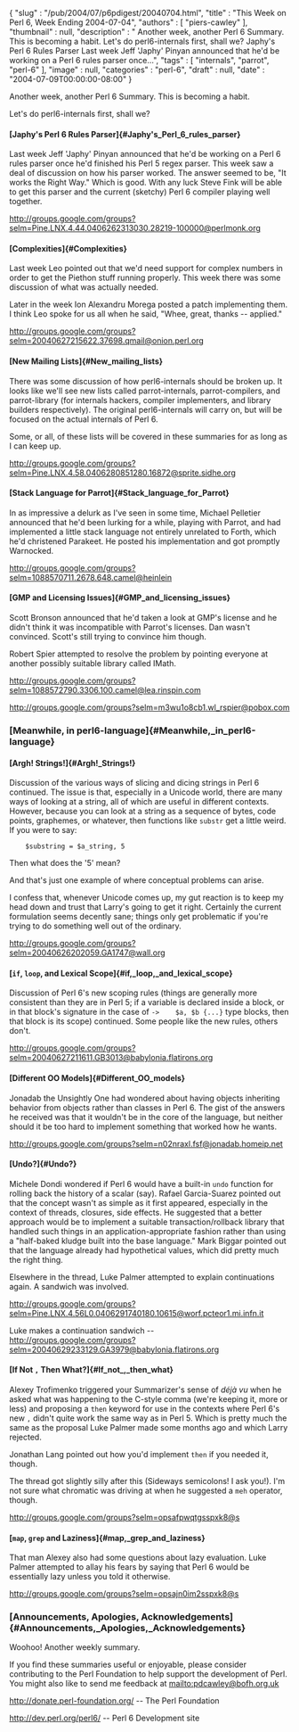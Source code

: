 {
   "slug" : "/pub/2004/07/p6pdigest/20040704.html",
   "title" : "This Week on Perl 6, Week Ending 2004-07-04",
   "authors" : [
      "piers-cawley"
   ],
   "thumbnail" : null,
   "description" : " Another week, another Perl 6 Summary. This is becoming a habit. Let's do perl6-internals first, shall we? Japhy's Perl 6 Rules Parser Last week Jeff 'Japhy' Pinyan announced that he'd be working on a Perl 6 rules parser once...",
   "tags" : [
      "internals",
      "parrot",
      "perl-6"
   ],
   "image" : null,
   "categories" : "perl-6",
   "draft" : null,
   "date" : "2004-07-09T00:00:00-08:00"
}





Another week, another Perl 6 Summary. This is becoming a habit.

Let's do perl6-internals first, shall we?

#### [Japhy's Perl 6 Rules Parser]{#Japhy's_Perl_6_rules_parser}

Last week Jeff 'Japhy' Pinyan announced that he'd be working on a Perl 6
rules parser once he'd finished his Perl 5 regex parser. This week saw a
deal of discussion on how his parser worked. The answer seemed to be,
"It works the Right Way." Which is good. With any luck Steve Fink will
be able to get this parser and the current (sketchy) Perl 6 compiler
playing well together.

<http://groups.google.com/groups?selm=Pine.LNX.4.44.0406262313030.28219-100000@perlmonk.org>

#### [Complexities]{#Complexities}

Last week Leo pointed out that we'd need support for complex numbers in
order to get the Piethon stuff running properly. This week there was
some discussion of what was actually needed.

Later in the week Ion Alexandru Morega posted a patch implementing them.
I think Leo spoke for us all when he said, "Whee, great, thanks --
applied."

<http://groups.google.com/groups?selm=20040627215622.37698.qmail@onion.perl.org>

#### [New Mailing Lists]{#New_mailing_lists}

There was some discussion of how perl6-internals should be broken up. It
looks like we'll see new lists called parrot-internals,
parrot-compilers, and parrot-library (for internals hackers, compiler
implementers, and library builders respectively). The original
perl6-internals will carry on, but will be focused on the actual
internals of Perl 6.

Some, or all, of these lists will be covered in these summaries for as
long as I can keep up.

<http://groups.google.com/groups?selm=Pine.LNX.4.58.0406280851280.16872@sprite.sidhe.org>

#### [Stack Language for Parrot]{#Stack_language_for_Parrot}

In as impressive a delurk as I've seen in some time, Michael Pelletier
announced that he'd been lurking for a while, playing with Parrot, and
had implemented a little stack language not entirely unrelated to Forth,
which he'd christened Parakeet. He posted his implementation and got
promptly Warnocked.

<http://groups.google.com/groups?selm=1088570711.2678.648.camel@heinlein>

#### [GMP and Licensing Issues]{#GMP_and_licensing_issues}

Scott Bronson announced that he'd taken a look at GMP's license and he
didn't think it was incompatible with Parrot's licenses. Dan wasn't
convinced. Scott's still trying to convince him though.

Robert Spier attempted to resolve the problem by pointing everyone at
another possibly suitable library called IMath.

<http://groups.google.com/groups?selm=1088572790.3306.100.camel@lea.rinspin.com>

<http://groups.google.com/groups?selm=m3wu1o8cb1.wl_rspier@pobox.com>

### [Meanwhile, in perl6-language]{#Meanwhile,_in_perl6-language}

#### [Argh! Strings!]{#Argh!_Strings!}

Discussion of the various ways of slicing and dicing strings in Perl 6
continued. The issue is that, especially in a Unicode world, there are
many ways of looking at a string, all of which are useful in different
contexts. However, because you can look at a string as a sequence of
bytes, code points, graphemes, or whatever, then functions like `substr`
get a little weird. If you were to say:

        $substring = $a_string, 5

Then what does the '5' mean?

And that's just one example of where conceptual problems can arise.

I confess that, whenever Unicode comes up, my gut reaction is to keep my
head down and trust that Larry's going to get it right. Certainly the
current formulation seems decently sane; things only get problematic if
you're trying to do something well out of the ordinary.

<http://groups.google.com/groups?selm=20040626202059.GA1747@wall.org>

#### [`if`, `loop`, and Lexical Scope]{#if,_loop,_and_lexical_scope}

Discussion of Perl 6's new scoping rules (things are generally more
consistent than they are in Perl 5; if a variable is declared inside a
block, or in that block's signature in the case of `->    $a, $b {...}`
type blocks, then that block is its scope) continued. Some people like
the new rules, others don't.

<http://groups.google.com/groups?selm=20040627211611.GB3013@babylonia.flatirons.org>

#### [Different OO Models]{#Different_OO_models}

Jonadab the Unsightly One had wondered about having objects inheriting
behavior from objects rather than classes in Perl 6. The gist of the
answers he received was that it wouldn't be in the core of the language,
but neither should it be too hard to implement something that worked how
he wants.

<http://groups.google.com/groups?selm=n02nraxl.fsf@jonadab.homeip.net>

#### [Undo?]{#Undo?}

Michele Dondi wondered if Perl 6 would have a built-in `undo` function
for rolling back the history of a scalar (say). Rafael Garcia-Suarez
pointed out that the concept wasn't as simple as it first appeared,
especially in the context of threads, closures, side effects. He
suggested that a better approach would be to implement a suitable
transaction/rollback library that handled such things in an
application-appropriate fashion rather than using a "half-baked kludge
built into the base language." Mark Biggar pointed out that the language
already had hypothetical values, which did pretty much the right thing.

Elsewhere in the thread, Luke Palmer attempted to explain continuations
again. A sandwich was involved.

<http://groups.google.com/groups?selm=Pine.LNX.4.56L0.0406291740180.10615@worf.pcteor1.mi.infn.it>

Luke makes a continuation sandwich --\
<http://groups.google.com/groups?selm=20040629233129.GA3979@babylonia.flatirons.org>

#### [If Not `,` Then What?]{#If_not_,_then_what}

Alexey Trofimenko triggered your Summarizer's sense of *déjà vu* when he
asked what was happening to the C-style comma (we're keeping it, more or
less) and proposing a `then` keyword for use in the contexts where Perl
6's new `,` didn't quite work the same way as in Perl 5. Which is pretty
much the same as the proposal Luke Palmer made some months ago and which
Larry rejected.

Jonathan Lang pointed out how you'd implement `then` if you needed it,
though.

The thread got slightly silly after this (Sideways semicolons! I ask
you!). I'm not sure what chromatic was driving at when he suggested a
`meh` operator, though.

<http://groups.google.com/groups?selm=opsafpwqtgsspxk8@s>

#### [`map`, `grep` and Laziness]{#map,_grep_and_laziness}

That man Alexey also had some questions about lazy evaluation. Luke
Palmer attempted to allay his fears by saying that Perl 6 would be
essentially lazy unless you told it otherwise.

<http://groups.google.com/groups?selm=opsajn0im2sspxk8@s>

### [Announcements, Apologies, Acknowledgements]{#Announcements,_Apologies,_Acknowledgements}

Woohoo! Another weekly summary.

If you find these summaries useful or enjoyable, please consider
contributing to the Perl Foundation to help support the development of
Perl. You might also like to send me feedback at
[mailto:pdcawley@bofh.org.uk](mailto:pdcawley@bofh.org.uk)

<http://donate.perl-foundation.org/> -- The Perl Foundation

<http://dev.perl.org/perl6/> -- Perl 6 Development site


